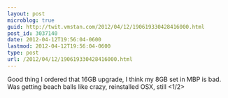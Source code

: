 ```yaml
---
layout: post
microblog: true
guid: http://twit.vmstan.com/2012/04/12/190619330428416000.html
post_id: 3037140
date: 2012-04-12T19:56:04-0600
lastmod: 2012-04-12T19:56:04-0600
type: post
url: /2012/04/12/190619330428416000.html
---
```

Good thing I ordered that 16GB upgrade, I think my 8GB set in MBP is bad. Was getting beach balls like crazy, reinstalled OSX, still &lt;1/2&gt;
